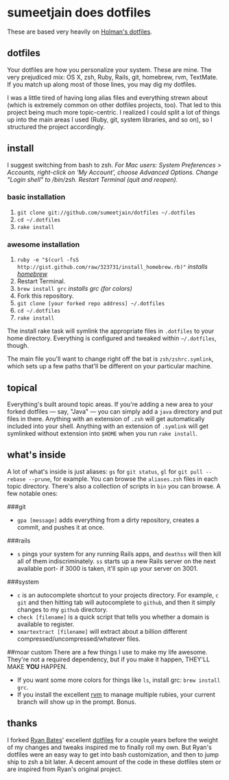 # sumeetjain does dotfiles

These are based very heavily on [Holman's dotfiles](http://github.com/holman/dotfiles/).

## dotfiles

Your dotfiles are how you personalize your system. These are mine. The very prejudiced mix: OS X, zsh, Ruby, Rails, git, homebrew, rvm, TextMate. If you match up along most of those lines, you may dig my dotfiles.

I was a little tired of having long alias files and everything strewn about (which is extremely common on other dotfiles projects, too). That led to this project being much more topic-centric. I realized I could split a lot of things up into the main areas I used (Ruby, git, system libraries, and so on), so I structured the project accordingly.

## install
I suggest switching from bash to zsh. *For Mac users: System Preferences > Accounts, right-click on 'My Account', choose Advanced Options. Change "Login shell" to /bin/zsh. Restart Terminal (quit and reopen).*

### basic installation
1. `git clone git://github.com/sumeetjain/dotfiles ~/.dotfiles`
2. `cd ~/.dotfiles`
3. `rake install`

### awesome installation
1. `ruby -e "$(curl -fsS http://gist.github.com/raw/323731/install_homebrew.rb)"` *installs [homebrew](http://github.com/mxcl/homebrew/blob/master/README.md)*
2. Restart Terminal.
2. `brew install grc` *installs grc (for colors)*
3. Fork this repository.
4. `git clone [your forked repo address] ~/.dotfiles`
5. `cd ~/.dotfiles`
6. `rake install`

The install rake task will symlink the appropriate files in `.dotfiles` to your home directory. Everything is configured and tweaked within `~/.dotfiles`, though.

The main file you'll want to change right off the bat is `zsh/zshrc.symlink`, which sets up a few paths that'll be different on your particular machine.

## topical

Everything's built around topic areas. If you're adding a new area to your forked dotfiles — say, "Java" — you can simply add a `java` directory and put files in there. Anything with an extension of `.zsh` will get automatically included into your shell. Anything with an extension of `.symlink` will get symlinked without extension into `$HOME` when you run `rake install`.

## what's inside

A lot of what's inside is just aliases: `gs` for `git status`, `gl` for `git pull --rebase --prune`, for example. You can browse the `aliases.zsh` files in each topic directory. There's also a collection of scripts in `bin` you can browse. A few notable ones:

###git
- `gpa [message]` adds everything from a dirty repository, creates a commit, and pushes it at once.

###rails
- `s` pings your system for any running Rails apps, and `deathss` will then kill all of them indiscriminately. `ss` starts up a new Rails server on the next available port- if 3000 is taken, it'll spin up your server on 3001.

###system
- `c` is an autocomplete shortcut to your projects directory. For example, `c git` and then hitting tab will autocomplete to `github`, and then it simply changes to my `github` directory.
- `check [filename]` is a quick script that tells you whether a domain is available to register.
- `smartextract [filename]` will extract about a billion different compressed/uncompressed/whatever files.

##moar custom
There are a few things I use to make my life awesome. They're not a required dependency, but if you make it happen, THEY'LL MAKE **YOU** HAPPEN.

- If you want some more colors for things like `ls`, install grc: `brew install grc`.
- If you install the excellent [rvm](http://rvm.beginrescueend.com) to manage multiple rubies, your current branch will show up in the prompt. Bonus.

## thanks

I forked [Ryan Bates](http://github.com/ryanb)' excellent [dotfiles](http://github.com/ryanb/dotfiles) for a couple years before the weight of my changes and tweaks inspired me to finally roll my own. But Ryan's dotfiles were an easy way to get into bash customization, and then to jump ship to zsh a bit later. A decent amount of the code in these dotfiles stem or are inspired from Ryan's original project.